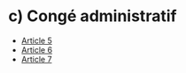 # c) Congé administratif

- [Article 5](article-5.md)
- [Article 6](article-6.md)
- [Article 7](article-7.md)

